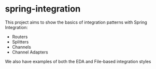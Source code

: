 # spring-integration
This project aims to show the basics of integration patterns with Spring Integration:

* Routers
* Splitters
* Channels
* Channel Adapters

We also have examples of both the EDA and File-based integration styles

